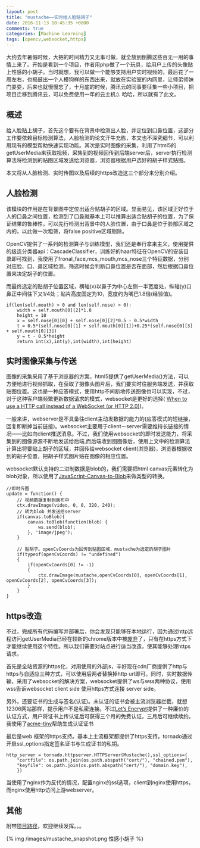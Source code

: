```yaml
---
layout: post
title: "mustache——实时给人脸贴胡子"
date: 2016-11-13 10:45:35 +0800
comments: true
categories: [Machine Learning]
tags: [opencv,websocket,https]
---
```


大约去年暑假时候，大把的时间精力又无事可做，就全放到倒腾这些百无一用的事情上来了。开始是看到一个项目，作者用php做了一个玩具，给用户上传的头像贴上性感的小胡子。当时就想，我可以做一个能够支持用户实时视频的，最后花了一周左右，也捣鼓出一个人模狗样的东西出来，就放在实验室的内网里，让师弟师妹门耍耍，后来也就慢慢忘了，十月底的时候，腾讯云的同事要征集一些小项目，把项目迁移到腾讯云，可以免费使用一年的云主机:). 哈哈，所以就有了此文。
<!--more-->
##  概述
给人脸贴上胡子，首先这个要有在背景中检测出人脸，并定位到口鼻位置，这部分工作要依赖目标检测算法，人脸检测的论文汗牛充栋，本文也不深究细节，可以利用现有的模型帮助快速实现功能。其次是实时图像的采集，利用了html5的getUserMedia来获取视频，采集到的视频回传到后端server后，server执行检测算法将检测到的贴图区域发送给浏览器，浏览器根据用户选好的胡子样式贴图。

本文将从人脸检测、实时传图以及后续的https改造这三个部分来分别介绍。

## 人脸检测
该模块的作用是在背景图中定位出适合贴胡子的区域。显而易见，该区域正好位于人的口鼻之间位置，检测到了口鼻就基本上可以推算出适合贴胡子的位置，为了保证结果的鲁棒性，可以先行检测出背景中的人脸位置，由于口鼻是位于脸部区域之内的，以此做一次粗筛，将false positive区域剔除。

OpenCV提供了一系列的检测算子与训练模型，我们还是奉行拿来主义，使用提供的级连分类器api：CascadeClassifier，训练好的haar特征在OpenCV的安装目录即可找到，我使用了fronal_face,mcs_mouth,mcs_nose三个特征数据，分别对应脸、口、鼻区域检测。筛选时候会判断口鼻位置是否在面部，然后根据口鼻位置来决定胡子的位置。

而最终选定的贴胡子位置区域，横轴(x)以鼻子为中心左侧一半宽度处，纵轴(y)口鼻正中间往下又1/4处；贴片高度固定为10，宽度约为嘴巴1.8倍(经验值)。

	if(len(self.mouth) > 0 and len(self.nose) > 0):
	    width = self.mouth[0][2]*1.8
	    height = 10
	    x = self.nose[0][0] + self.nose[0][2]*0.5 - 0.5*width
	    t = 0.5*(self.nose[0][1] + self.mouth[0][1])+0.25*(self.nose[0][3] + self.mouth[0][3])
	    y = t - 0.5*height
	    return int(x),int(y),int(width),int(height)

## 实时图像采集与传送
图像的采集采用了基于浏览器的方案，html5提供了getUserMedia()方法，可以方便地进行视频抓取，在获取了摄像头图片后，我们要实时往服务端发送，并获取贴图位置。这也是一种应答模式，使用http不间断地传送图像也可以实现，不过，对于这种客户端频繁更新数据请求的模式，websocket是更好的选择(
[When to use a HTTP call instead of a WebSocket (or HTTP 2.0)](https://blogs.windows.com/buildingapps/2016/03/14/when-to-use-a-http-call-instead-of-a-websocket-or-http-2-0/))。

一般来讲，webserver是不具备往client主动发数据的能力的(应答模式的短链接，回复即断掉当前链接)。websocket主要用于client－server需要维持长链接的情况——比如向client推送消息。不过，我们使用websocket的即时发送能力，将采集到的图像源源不断地发送给后端,而后端收到图图像后，使用上文中的检测算法计算出将要贴上胡子的区域，并回传给websocket client(浏览器)，浏览器根据收到的胡子位置，把胡子样式图片贴在图像的相应位置。

websocket默认支持的二进制数据是blob的，我们需要把html canvas元素转化为blob对象，所以使用了[JavaScript-Canvas-to-Blob](https://github.com/blueimp/JavaScript-Canvas-to-Blob)来做类型的转换。

	//即时传图
	update = function() {
		// 视频数据复制到画布中
	    ctx.drawImage(video, 0, 0, 320, 240);
	    // 转为blob 并发送给server
	    if(canvas.toBlob){
	        canvas.toBlob(function(blob) {
	            ws.send(blob);
	        }, 'image/jpeg');
	    }

	    // 贴胡子。openCvCoords为回传到贴图区域，mustache为选定的胡子图片
		if(typeof(openCvCoords) != "undefined")
	    {
	        if(openCvCoords[0] != -1)
	        {
	            ctx.drawImage(mustache,openCvCoords[0], openCvCoords[1], openCvCoords[2], openCvCoords[3]);
	        }
	    }    
	}


## https改造
不过，完成所有代码编写并部署后，你会发现只能够在本地运行，因为通过http远程访问getUserMedia已经在较新的chrome版本中被[废弃](https://sites.google.com/a/chromium.org/dev/Home/chromium-security/deprecating-powerful-features-on-insecure-origins)了，只有在https方式下才能继续使用这个特性。所以我们需要对站点进行适当改造，使其能够处理https请求。

首先是全站资源的https化，对用使用的外部js，辛好现在cdn厂商提供了http与https与自适应三种方式，可以使用后两者替换掉http url即可。同时，实时数据传输，采用了websocket的解决方案，websocket提供了ws与wss两种协议，使用wss告诉websocket client side 使用https方式连接 server side。

另外，还要证书的生成与签名(认证)。未认证的证书会被主流浏览器拦截，就想12306网站那样，提示用户不是私密连接。不过[Let’s Encrypt](https://letsencrypt.org/)提供了一种廉价的认证方式，用户将证书上传认证后可获得三个月的免费认证，三月后可继续续约。我使用了[acme-tiny](https://github.com/diafygi/acme-tiny)帮助生成认证证书

最后是web 框架的https支持。基本上主流框架都提供了https支持，tornado通过开启ssl_options指定签名证书与生成证书的私钥。

	http_server = tornado.httpserver.HTTPServer(Mustache(),ssl_options={
	    "certfile": os.path.join(os.path.abspath("cert/"), "chained.pem"),
	    "keyfile": os.path.join(os.path.abspath("cert/"), "domain.key"),
	    })

当使用了nginx作为反代的情况，配置nginx的ssl选项，client到nginx使用https，而nginx使用http访问上游webserver。

## 其他
附带[项目路径](https://github.com/tianyaqu/mustache.git)，欢迎继续发挥。。。

{% img /images/mustache_snapshot.png 性感小胡子 %}

